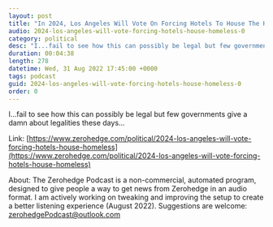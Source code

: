 ```yaml
---
layout: post
title: "In 2024, Los Angeles Will Vote On Forcing Hotels To House The Homeless"
audio: 2024-los-angeles-will-vote-forcing-hotels-house-homeless-0
category: political
desc: "I...fail to see how this can possibly be legal but few governments give a damn about legalities these days..."
duration: 00:04:38
length: 278
datetime: Wed, 31 Aug 2022 17:45:00 +0000
tags: podcast
guid: 2024-los-angeles-will-vote-forcing-hotels-house-homeless-0
order: 0
---
```

I...fail to see how this can possibly be legal but few governments give a damn about legalities these days...

Link: [https://www.zerohedge.com/political/2024-los-angeles-will-vote-forcing-hotels-house-homeless](https://www.zerohedge.com/political/2024-los-angeles-will-vote-forcing-hotels-house-homeless)

About: The Zerohedge Podcast is a non-commercial, automated program, designed to give people a way to get news from Zerohedge in an audio format.  I am actively working on tweaking and improving the setup to create a better listening experience (August 2022).  Suggestions are welcome: [zerohedgePodcast@outlook.com](mailto:zerohedgePodcast@outlook.com)